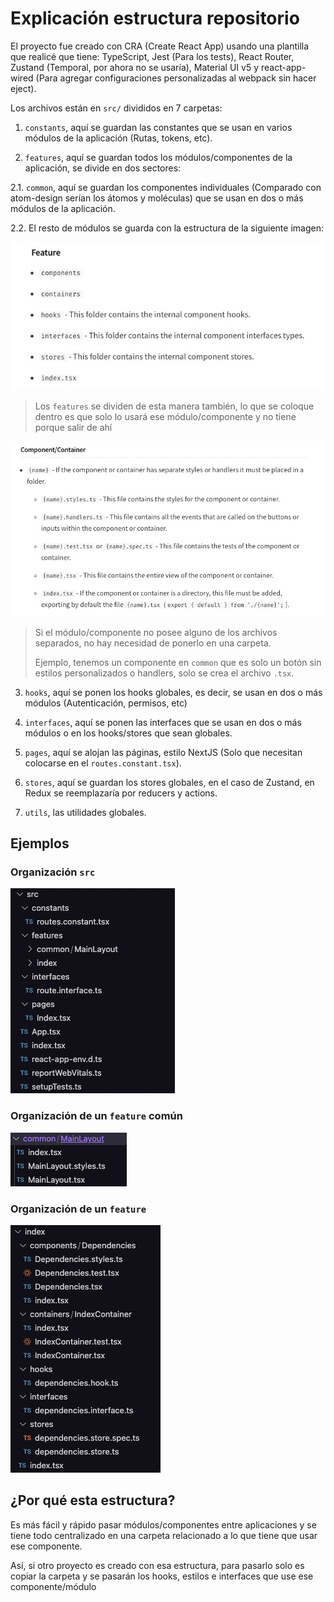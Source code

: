 # Explicación estructura repositorio

El proyecto fue creado con CRA (Create React App) usando una plantilla que realicé que tiene: TypeScript, Jest (Para los tests), React Router, Zustand (Temporal, por ahora no se usaría), Material UI v5 y react-app-wired (Para agregar configuraciones personalizadas al webpack sin hacer eject).

Los archivos están en `src/` divididos en 7 carpetas:

1. `constants`, aquí se guardan las constantes que se usan en varios módulos de la aplicación (Rutas, tokens, etc).

2. `features`, aquí se guardan todos los módulos/componentes de la aplicación, se divide en dos sectores:

2.1. `common`, aquí se guardan los componentes individuales (Comparado con atom-design serían los átomos y moléculas) que se usan en dos o más módulos de la aplicación.

2.2. El resto de módulos se guarda con la estructura de la siguiente imagen:

![`feature` structure](./docs/feature-structure.jpg)

> Los `features` se dividen de esta manera también, lo que se coloque dentro es que solo lo usará ese módulo/componente y no tiene porque salir de ahí

![Estructura de los componentes/contenedores](./docs/component-container-structure.jpg)

> Si el módulo/componente no posee alguno de los archivos separados, no hay necesidad de ponerlo en una carpeta.
>
> Ejemplo, tenemos un componente en `common` que es solo un botón sin estilos personalizados o handlers, solo se crea el archivo `.tsx`.

3. `hooks`, aquí se ponen los hooks globales, es decir, se usan en dos o más módulos (Autenticación, permisos, etc)

4. `interfaces`, aquí se ponen las interfaces que se usan en dos o más módulos o en los hooks/stores que sean globales.

5. `pages`, aquí se alojan las páginas, estilo NextJS (Solo que necesitan colocarse en el `routes.constant.tsx`).

6. `stores`, aquí se guardan los stores globales, en el caso de Zustand, en Redux se reemplazaría por reducers y actions.

7. `utils`, las utilidades globales.

## Ejemplos

### Organización `src`

![Organización src](./docs/src-example.png)

### Organización de un `feature` común

![Organización de un feature común](./docs/common-feature-example.png)

### Organización de un `feature`

![Organización de un feature](./docs/feature-example.png)

## ¿Por qué esta estructura?

Es más fácil y rápido pasar módulos/componentes entre aplicaciones y se tiene todo centralizado en una carpeta relacionado a lo que tiene que usar ese componente.

Así, si otro proyecto es creado con esa estructura, para pasarlo solo es copiar la carpeta y se pasarán los hooks, estilos e interfaces que use ese componente/módulo
